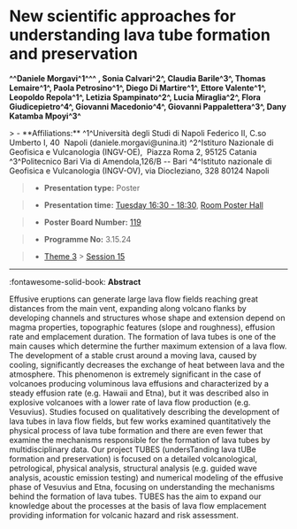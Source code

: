 # New scientific approaches for understanding lava tube formation and preservation

**^^Daniele Morgavi^1^^^ , Sonia Calvari^2^, Claudia Barile^3^, Thomas Lemaire^1^, Paola Petrosino^1^, Diego Di Martire^1^, Ettore Valente^1^, Leopoldo Repola^1^, Letizia Spampinato^2^, Lucia Miraglia^2^, Flora Giudicepietro^4^, Giovanni Macedonio^4^, Giovanni Pappalettera^3^, Dany Katamba Mpoyi^3^**

<!-- more -->> - **Affiliations:** ^1^Università degli Studi di Napoli Federico II, C.so Umberto I, 40  Napoli (daniele.morgavi@unina.it) ^2^Istituro Nazionale di Geofisica e Vulcanologia (INGV-OE),  Piazza Roma 2, 95125 Catania ^3^Politecnico Bari Via di Amendola,126/B -- Bari ^4^Istituto nazionale di Geofisica e Vulcanologia (INGV-OV), via Diocleziano, 328 80124 Napoli 

> - **Presentation type:** Poster

> - **Presentation time:** [Tuesday 16:30 - 18:30](../sessions_comparison.md#__tabbed_2_6), [Room Poster Hall](../maps_venue.md#__tabbed_1_1)

> - **Poster Board Number:** [119](../map_poster_boards.md#tuesday)

> - **Programme No:** 3.15.24

> - [Theme 3](../theme3.md) > [Session 15](../sessions/session-3-15.md)

--- 

:fontawesome-solid-book: **Abstract**

Effusive eruptions can generate large lava flow fields reaching great distances from the main vent, expanding along volcano flanks by developing channels and structures whose shape and extension depend on magma properties, topographic features (slope and roughness), effusion rate and emplacement duration. The formation of lava tubes is one of the main causes which determine the further maximum extension of a lava flow. The development of a stable crust around a moving lava, caused by cooling, significantly decreases the exchange of heat between lava and the atmosphere. This phenomenon is extremely significant in the case of volcanoes producing voluminous lava effusions and characterized by a steady effusion rate (e.g. Hawaii and Etna), but it was described also in explosive volcanoes with a lower rate of lava flow production (e.g. Vesuvius). Studies focused on qualitatively describing the development of lava tubes in lava flow fields, but few works examined quantitatively the physical process of lava tube formation and there are even fewer that examine the mechanisms responsible for the formation of lava tubes by multidisciplinary data. Our project TUBES (undersTanding lava tUBe formation and preservation) is focused on a detailed volcanological, petrological, physical analysis, structural analysis (e.g. guided wave analysis, acoustic emission testing) and numerical modeling of the effusive phase of Vesuvius and Etna, focusing on understanding the mechanisms behind the formation of lava tubes. TUBES has the aim to expand our knowledge about the processes at the basis of lava flow emplacement providing information for volcanic hazard and risk assessment.

